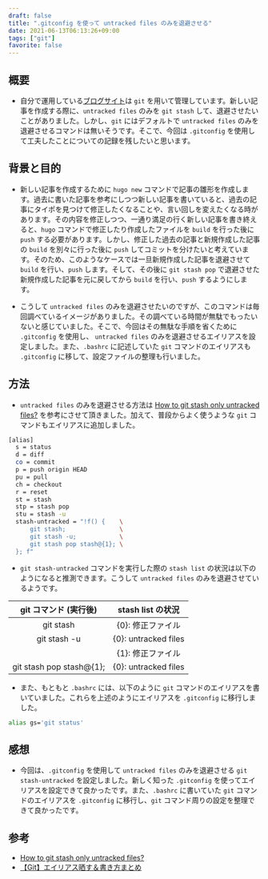 ```yaml
---
draft: false
title: ".gitconfig を使って untracked files のみを退避させる"
date: 2021-06-13T06:13:26+09:00
tags: ["git"]
favorite: false
---
```


## 概要

- 自分で運用している[ブログサイト](https://hakiwata.jp)は `git` を用いて管理しています。新しい記事を作成する際に、`untracked files` のみを `git stash` して、退避させたいことがありました。しかし、`git` にはデフォルトで `untracked files` のみを退避させるコマンドは無いそうです。そこで、今回は `.gitconfig` を使用して工夫したことについての記録を残したいと思います。

## 背景と目的

- 新しい記事を作成するために `hugo new` コマンドで記事の雛形を作成します。過去に書いた記事を参考にしつつ新しい記事を書いていると、過去の記事にタイポを見つけて修正したくなることや、言い回しを変えたくなる時があります。その内容を修正しつつ、一通り満足の行く新しい記事を書き終えると、`hugo` コマンドで修正したり作成したファイルを `build` を行った後に `push` する必要があります。しかし、修正した過去の記事と新規作成した記事の `build` を別々に行った後に `push` してコミットを分けたいと考えています。そのため、このようなケースでは一旦新規作成した記事を退避させて `build` を行い、`push` します。そして、その後に `git stash pop` で退避させた新規作成した記事を元に戻してから `build` を行い、`push` するようにします。

- こうして `untracked files` のみを退避させたいのですが、このコマンドは毎回調べているイメージがありました。その調べている時間が無駄でもったいないと感じていました。そこで、今回はその無駄な手順を省くために `.gitconfig` を使用し、 `untracked files` のみを退避させるエイリアスを設定しました。また、`.bashrc` に記述していた `git` コマンドのエイリアスも `.gitconfig` に移して、設定ファイルの整理も行いました。

## 方法

- `untracked files` のみを退避させる方法は [How to git stash only untracked files?](https://stackoverflow.com/questions/39026156/how-to-git-stash-only-untracked-files) を参考にさせて頂きました。加えて、普段からよく使うような `git` コマンドもエイリアスに追加しました。

```bash
[alias]
  s = status
  d = diff
  co = commit
  p = push origin HEAD
  pu = pull
  ch = checkout
  r = reset
  st = stash
  stp = stash pop
  stu = stash -u
  stash-untracked = "!f() {    \
      git stash;               \
      git stash -u;            \
      git stash pop stash@{1}; \
  }; f"
```

- `git stash-untracked` コマンドを実行した際の `stash list` の状況は以下のようになると推測できます。こうして `untracked files` のみを退避させているようです。

|      git コマンド (実行後)      |    stash list の状況    |
| :----------------------: | :------------------: |
|         git stash        |      {0}: 修正ファイル     |
|       git stash -u       | {0}: untracked files |
|                          |      {1}: 修正ファイル     |
| git stash pop stash@{1}; | {0}: untracked files |

- また、もともと `.bashrc` には、以下のように `git` コマンドのエイリアスを書いていました。これらを上述のようにエイリアスを `.gitconfig` に移行しました。

```bash
alias gs='git status'
```

## 感想

- 今回は、`.gitconfig` を使用して `untracked files` のみを退避させる `git stash-untracked` を設定しました。新しく知った `.gitconfig` を使ってエイリアスを設定できて良かったです。また、`.bashrc` に書いていた `git` コマンドのエイリアスを `.gitconfig` に移行し、`git` コマンド周りの設定を整理できて良かったです。

## 参考

- [How to git stash only untracked files?](https://stackoverflow.com/questions/39026156/how-to-git-stash-only-untracked-files)
- [【Git】エイリアス晒す＆書き方まとめ](https://qiita.com/YamEiR/items/d98ba009d2925e7eb305)
